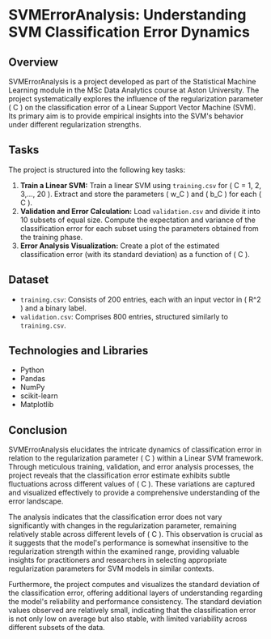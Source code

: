 # SVMErrorAnalysis: Understanding SVM Classification Error Dynamics

## Overview
SVMErrorAnalysis is a project developed as part of the Statistical Machine Learning module in the MSc Data Analytics course at Aston University. The project systematically explores the influence of the regularization parameter \( C \) on the classification error of a Linear Support Vector Machine (SVM). Its primary aim is to provide empirical insights into the SVM's behavior under different regularization strengths.


## Tasks
The project is structured into the following key tasks:
1. **Train a Linear SVM:** Train a linear SVM using `training.csv` for ( C = 1, 2, 3,..., 20 ). Extract and store the parameters \( w_C \) and \( b_C \) for each \( C \).
2. **Validation and Error Calculation:** Load `validation.csv` and divide it into 10 subsets of equal size. Compute the expectation and variance of the classification error for each subset using the parameters obtained from the training phase.
3. **Error Analysis Visualization:** Create a plot of the estimated classification error (with its standard deviation) as a function of \( C \).

## Dataset
- `training.csv`: Consists of 200 entries, each with an input vector in \( R^2 \) and a binary label.
- `validation.csv`: Comprises 800 entries, structured similarly to `training.csv`.

## Technologies and Libraries
- Python
- Pandas
- NumPy
- scikit-learn
- Matplotlib


## Conclusion
SVMErrorAnalysis elucidates the intricate dynamics of classification error in relation to the regularization parameter \( C \) within a Linear SVM framework. Through meticulous training, validation, and error analysis processes, the project reveals that the classification error estimate exhibits subtle fluctuations across different values of \( C \). These variations are captured and visualized effectively to provide a comprehensive understanding of the error landscape.

The analysis indicates that the classification error does not vary significantly with changes in the regularization parameter, remaining relatively stable across different levels of \( C \). This observation is crucial as it suggests that the model's performance is somewhat insensitive to the regularization strength within the examined range, providing valuable insights for practitioners and researchers in selecting appropriate regularization parameters for SVM models in similar contexts.

Furthermore, the project computes and visualizes the standard deviation of the classification error, offering additional layers of understanding regarding the model's reliability and performance consistency. The standard deviation values observed are relatively small, indicating that the classification error is not only low on average but also stable, with limited variability across different subsets of the data.


